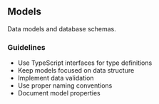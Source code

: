 ## Models

Data models and database schemas.

### Guidelines
- Use TypeScript interfaces for type definitions
- Keep models focused on data structure
- Implement data validation
- Use proper naming conventions
- Document model properties